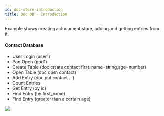 ```yaml
---
id: doc-store-introduction
title: Doc DB - Introduction
---
```


Example shows creating a document store, adding and getting entries from it.

#### Contact Database

- User Login (user1)
- Pod Open (pod1)
- Create Table (doc create contact first_name=string,age=number)
- Open Table (doc open contact)
- Add Entry (doc put contact ...)
- Count Entries
- Get Entry (by id)
- Find Entry (by first_name)
- Find Entry (greater than a certain age)


[![](https://j.gifs.com/D1GmvB.gif)](https://gateway.ethswarm.org/access/8bd0ea9d78339446f15b07263056f9e861278f45de6fb86f4369ca1dd924b8f7)
